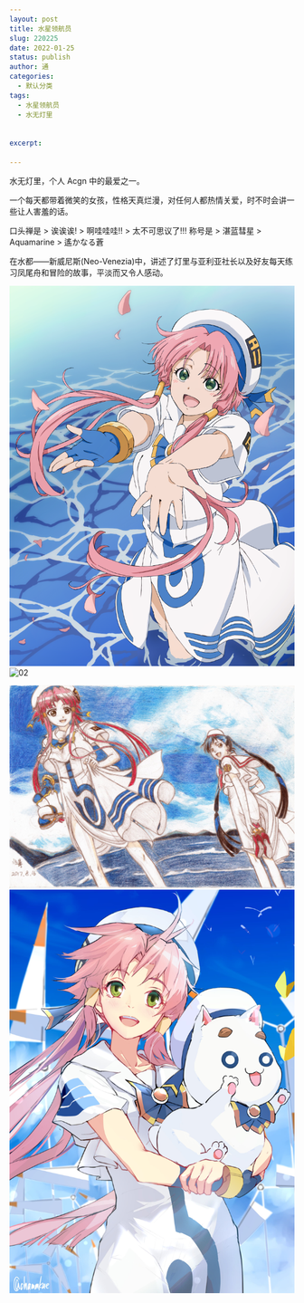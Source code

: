 ```yaml
---
layout: post
title: 水星领航员
slug: 220225
date: 2022-01-25
status: publish
author: 通
categories:
  - 默认分类
tags: 
  - 水星领航员
  - 水无灯里
    
 
excerpt:

---
```



水无灯里，个人 Acgn 中的最爱之一。

一个每天都带着微笑的女孩，性格天真烂漫，对任何人都热情关爱，时不时会讲一些让人害羞的话。

口头禅是
    > 诶诶诶!
    > 啊哇哇哇!!
    > 太不可思议了!!!
称号是
    > 湛蓝彗星
    > Aquamarine
    > 遙かなる蒼

在水都——新威尼斯(Neo-Venezia)中，讲述了灯里与亚利亚社长以及好友每天练习凤尾舟和冒险的故事，平淡而又令人感动。

![01](./images/暖かくなってきました♪_88493857.png)
![02](https://i.w3tt.com/2022/01/25/TJOIG.jpg)
    
    
![水星领航员（临摹）_64447076](https://raw.githubusercontent.com/shuiwudengli/images/master/水星领航员（临摹）_64447076.6rndx17ymks0.jpg)
![水無灯里_78086052](https://raw.githubusercontent.com/shuiwudengli/images/master/水無灯里_78086052.5q96q0aszjk0.jpg)
